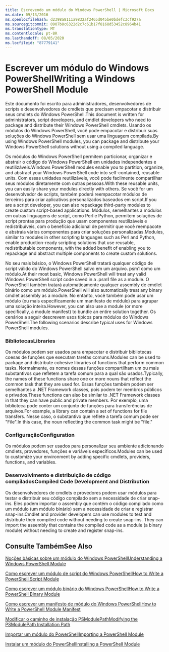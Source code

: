 ```yaml
---
title: Escrevendo um módulo do Windows PowerShell | Microsoft Docs
ms.date: 09/13/2016
ms.openlocfilehash: d2398a8111a9832af2465d045be0bdefc3cf927a
ms.sourcegitcommit: 0907b8c6322d2c7c61b17f8168d53452c8964b41
ms.translationtype: MT
ms.contentlocale: pt-BR
ms.lasthandoff: 08/05/2020
ms.locfileid: "87779141"
---
```

# <a name="writing-a-windows-powershell-module"></a><span data-ttu-id="84dc1-102">Escrever um módulo do Windows PowerShell</span><span class="sxs-lookup"><span data-stu-id="84dc1-102">Writing a Windows PowerShell Module</span></span>

<span data-ttu-id="84dc1-103">Este documento foi escrito para administradores, desenvolvedores de scripts e desenvolvedores de cmdlets que precisam empacotar e distribuir seus cmdlets do Windows PowerShell.</span><span class="sxs-lookup"><span data-stu-id="84dc1-103">This document is written for administrators, script developers, and cmdlet developers who need to package and distribute their Windows PowerShell cmdlets.</span></span> <span data-ttu-id="84dc1-104">Usando os módulos do Windows PowerShell, você pode empacotar e distribuir suas soluções do Windows PowerShell sem usar uma linguagem compilada.</span><span class="sxs-lookup"><span data-stu-id="84dc1-104">By using Windows PowerShell modules, you can package and distribute your Windows PowerShell solutions without using a compiled language.</span></span>

<span data-ttu-id="84dc1-105">Os módulos do Windows PowerShell permitem particionar, organizar e abstrair o código do Windows PowerShell em unidades independentes e reutilizáveis.</span><span class="sxs-lookup"><span data-stu-id="84dc1-105">Windows PowerShell modules enable you to partition, organize, and abstract your Windows PowerShell code into self-contained, reusable units.</span></span> <span data-ttu-id="84dc1-106">Com essas unidades reutilizáveis, você pode facilmente compartilhar seus módulos diretamente com outras pessoas.</span><span class="sxs-lookup"><span data-stu-id="84dc1-106">With these reusable units, you can easily share your modules directly with others.</span></span> <span data-ttu-id="84dc1-107">Se você for um desenvolvedor de scripts, também poderá reempacotar módulos de terceiros para criar aplicativos personalizados baseados em script.</span><span class="sxs-lookup"><span data-stu-id="84dc1-107">If you are a script developer, you can also repackage third-party modules to create custom script-based applications.</span></span> <span data-ttu-id="84dc1-108">Módulos, semelhantes a módulos em outras linguagens de script, como Perl e Python, permitem soluções de script prontas para produção que usam componentes reutilizáveis e redistribuíveis, com o benefício adicional de permitir que você reempacote e abstraia vários componentes para criar soluções personalizadas.</span><span class="sxs-lookup"><span data-stu-id="84dc1-108">Modules, similar to modules in other scripting languages such as Perl and Python, enable production-ready scripting solutions that use reusable, redistributable components, with the added benefit of enabling you to repackage and abstract multiple components to create custom solutions.</span></span>

<span data-ttu-id="84dc1-109">No seu mais básico, o Windows PowerShell tratará qualquer código de script válido do Windows PowerShell salvo em um arquivo. psm1 como um módulo.</span><span class="sxs-lookup"><span data-stu-id="84dc1-109">At their most basic, Windows PowerShell will treat any valid Windows PowerShell script code saved in a .psm1 file as a module.</span></span> <span data-ttu-id="84dc1-110">O PowerShell também tratará automaticamente qualquer assembly de cmdlet binário como um módulo.</span><span class="sxs-lookup"><span data-stu-id="84dc1-110">PowerShell will also automatically treat any binary cmdlet assembly as a module.</span></span> <span data-ttu-id="84dc1-111">No entanto, você também pode usar um módulo (ou mais especificamente um manifesto de módulo) para agrupar uma solução inteira.</span><span class="sxs-lookup"><span data-stu-id="84dc1-111">However, you can also use a module (or more specifically, a module manifest) to bundle an entire solution together.</span></span> <span data-ttu-id="84dc1-112">Os cenários a seguir descrevem usos típicos para módulos do Windows PowerShell.</span><span class="sxs-lookup"><span data-stu-id="84dc1-112">The following scenarios describe typical uses for Windows PowerShell modules.</span></span>

### <a name="libraries"></a><span data-ttu-id="84dc1-113">Bibliotecas</span><span class="sxs-lookup"><span data-stu-id="84dc1-113">Libraries</span></span>

<span data-ttu-id="84dc1-114">Os módulos podem ser usados para empacotar e distribuir bibliotecas coesas de funções que executam tarefas comuns.</span><span class="sxs-lookup"><span data-stu-id="84dc1-114">Modules can be used to package and distribute cohesive libraries of functions that perform common tasks.</span></span> <span data-ttu-id="84dc1-115">Normalmente, os nomes dessas funções compartilham um ou mais substantivos que refletem a tarefa comum para a qual são usados.</span><span class="sxs-lookup"><span data-stu-id="84dc1-115">Typically, the names of these functions share one or more nouns that reflect the common task that they are used for.</span></span> <span data-ttu-id="84dc1-116">Essas funções também podem ser semelhantes a .NET Framework classes, pois podem ter membros públicos e privados.</span><span class="sxs-lookup"><span data-stu-id="84dc1-116">These functions can also be similar to .NET Framework classes in that they can have public and private members.</span></span> <span data-ttu-id="84dc1-117">Por exemplo, uma biblioteca pode conter um conjunto de funções para transferências de arquivos.</span><span class="sxs-lookup"><span data-stu-id="84dc1-117">For example, a library can contain a set of functions for file transfers.</span></span> <span data-ttu-id="84dc1-118">Nesse caso, o substantivo que reflete a tarefa comum pode ser "File".</span><span class="sxs-lookup"><span data-stu-id="84dc1-118">In this case, the noun reflecting the common task might be "file."</span></span>

### <a name="configuration"></a><span data-ttu-id="84dc1-119">Configuração</span><span class="sxs-lookup"><span data-stu-id="84dc1-119">Configuration</span></span>

<span data-ttu-id="84dc1-120">Os módulos podem ser usados para personalizar seu ambiente adicionando cmdlets, provedores, funções e variáveis específicos.</span><span class="sxs-lookup"><span data-stu-id="84dc1-120">Modules can be used to customize your environment by adding specific cmdlets, providers, functions, and variables.</span></span>

### <a name="compiled-code-development-and-distribution"></a><span data-ttu-id="84dc1-121">Desenvolvimento e distribuição de código compilados</span><span class="sxs-lookup"><span data-stu-id="84dc1-121">Compiled Code Development and Distribution</span></span>

<span data-ttu-id="84dc1-122">Os desenvolvedores de cmdlets e provedores podem usar módulos para testar e distribuir seu código compilado sem a necessidade de criar snap-ins. Eles podem importar o assembly que contém o código compilado como um módulo (um módulo binário) sem a necessidade de criar e registrar snap-ins.</span><span class="sxs-lookup"><span data-stu-id="84dc1-122">Cmdlet and provider developers can use modules to test and distribute their compiled code without needing to create snap-ins. They can import the assembly that contains the compiled code as a module (a binary module) without needing to create and register snap-ins.</span></span>

## <a name="see-also"></a><span data-ttu-id="84dc1-123">Consulte Também</span><span class="sxs-lookup"><span data-stu-id="84dc1-123">See Also</span></span>

[<span data-ttu-id="84dc1-124">Noções básicas sobre um módulo do Windows PowerShell</span><span class="sxs-lookup"><span data-stu-id="84dc1-124">Understanding a Windows PowerShell Module</span></span>](./understanding-a-windows-powershell-module.md)

[<span data-ttu-id="84dc1-125">Como escrever um módulo de script do Windows PowerShell</span><span class="sxs-lookup"><span data-stu-id="84dc1-125">How to Write a PowerShell Script Module</span></span>](./how-to-write-a-powershell-script-module.md)

[<span data-ttu-id="84dc1-126">Como escrever um módulo binário do Windows PowerShell</span><span class="sxs-lookup"><span data-stu-id="84dc1-126">How to Write a PowerShell Binary Module</span></span>](./how-to-write-a-powershell-binary-module.md)

[<span data-ttu-id="84dc1-127">Como escrever um manifesto de módulo do Windows PowerShell</span><span class="sxs-lookup"><span data-stu-id="84dc1-127">How to Write a PowerShell Module Manifest</span></span>](how-to-write-a-powershell-module-manifest.md)

[<span data-ttu-id="84dc1-128">Modificar o caminho de instalação PSModulePath</span><span class="sxs-lookup"><span data-stu-id="84dc1-128">Modifying the PSModulePath Installation Path</span></span>](./modifying-the-psmodulepath-installation-path.md)

[<span data-ttu-id="84dc1-129">Importar um módulo do PowerShell</span><span class="sxs-lookup"><span data-stu-id="84dc1-129">Importing a PowerShell Module</span></span>](./importing-a-powershell-module.md)

[<span data-ttu-id="84dc1-130">Instalar um módulo do PowerShell</span><span class="sxs-lookup"><span data-stu-id="84dc1-130">Installing a PowerShell Module</span></span>](./installing-a-powershell-module.md)
